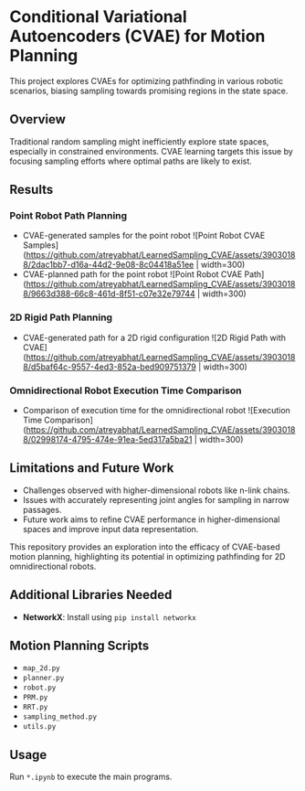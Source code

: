 # Conditional Variational Autoencoders (CVAE) for Motion Planning

This project explores CVAEs for optimizing pathfinding in various robotic scenarios, biasing sampling towards promising regions in the state space.

## Overview

Traditional random sampling might inefficiently explore state spaces, especially in constrained environments. CVAE learning targets this issue by focusing sampling efforts where optimal paths are likely to exist.

## Results

### Point Robot Path Planning
- CVAE-generated samples for the point robot
  ![Point Robot CVAE Samples](https://github.com/atreyabhat/LearnedSampling_CVAE/assets/39030188/2dac1bb7-d16a-44d2-9e08-8c04418a51ee | width=300)
- CVAE-planned path for the point robot
  ![Point Robot CVAE Path](https://github.com/atreyabhat/LearnedSampling_CVAE/assets/39030188/9663d388-66c8-461d-8f51-c07e32e79744 | width=300)

### 2D Rigid Path Planning
- CVAE-generated path for a 2D rigid configuration
  ![2D Rigid Path with CVAE](https://github.com/atreyabhat/LearnedSampling_CVAE/assets/39030188/d5baf64c-9557-4ed3-852a-bed909751379 | width=300)

### Omnidirectional Robot Execution Time Comparison
- Comparison of execution time for the omnidirectional robot
  ![Execution Time Comparison](https://github.com/atreyabhat/LearnedSampling_CVAE/assets/39030188/02998174-4795-474e-91ea-5ed317a5ba21 | width=300)

## Limitations and Future Work

- Challenges observed with higher-dimensional robots like n-link chains.
- Issues with accurately representing joint angles for sampling in narrow passages.
- Future work aims to refine CVAE performance in higher-dimensional spaces and improve input data representation.

This repository provides an exploration into the efficacy of CVAE-based motion planning, highlighting its potential in optimizing pathfinding for 2D omnidirectional robots.

## Additional Libraries Needed

- **NetworkX**: Install using `pip install networkx`

## Motion Planning Scripts

- `map_2d.py`
- `planner.py`
- `robot.py`
- `PRM.py`
- `RRT.py`
- `sampling_method.py`
- `utils.py`

## Usage

Run `*.ipynb` to execute the main programs.
